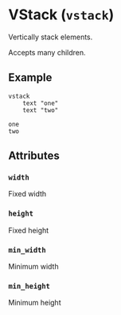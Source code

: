 # VStack (`vstack`)

Vertically stack elements.

Accepts many children.

## Example
```
vstack
    text "one"
    text "two"
```
```
one
two
```

## Attributes

### `width`

Fixed width

### `height`

Fixed height

### `min_width`

Minimum width

### `min_height`

Minimum height
